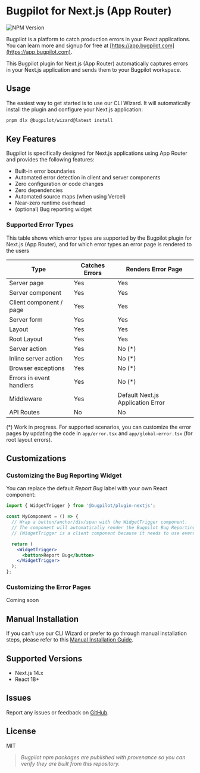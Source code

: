# Bugpilot for Next.js (App Router)

![NPM Version](https://img.shields.io/npm/v/@bugpilot/plugin-nextjs)

Bugpilot is a platform to catch production errors in your React applications. You can learn more and signup for free at [https://app.bugpilot.com](https://app.bugpilot.com).

This Bugpilot plugin for Next.js (App Router) automatically captures errors in your Next.js application and sends them to your Bugpilot workspace.

## Usage

The easiest way to get started is to use our CLI Wizard. It will automatically install the plugin and configure your Next.js application:

```bash
pnpm dlx @bugpilot/wizard@latest install
```

## Key Features

Bugpilot is specifically designed for Next.js applications using App Router and provides the following features:

- Built-in error boundaries
- Automated error detection in client and server components
- Zero configuration or code changes
- Zero dependencies
- Automated source maps (when using Vercel)
- Near-zero runtime overhead
- (optional) Bug reporting widget

### Supported Error Types

This table shows which error types are supported by the Bugpilot plugin for Next.js (App Router), and for which error types an error page is rendered to the users

| Type                      | Catches Errors | Renders Error Page       |
|---------------------------|----------------|--------------------------|
| Server page               | Yes            | Yes                      |
| Server component          | Yes            | Yes                      |
| Client component / page   | Yes            | Yes                      |
| Server form               | Yes            | Yes                      |
| Layout                    | Yes            | Yes                      |
| Root Layout               | Yes            | Yes                      |
| Server action             | Yes            | No (*)                   |
| Inline server action      | Yes            | No (*)                   |
| Browser exceptions        | Yes            | No (*)                   |
| Errors in event handlers  | Yes            | No (*)                   |
| Middleware                | Yes            | Default Next.js Application Error |
| API Routes                | No             | No                       |

(*) Work in progress. For supported scenarios, you can customize the error pages by updating the code in `app/error.tsx` and `app/global-error.tsx` (for root layout errors).

## Customizations

### Customizing the Bug Reporting Widget

You can replace the default *Report Bug* label with your own React component:

```jsx
import { WidgetTrigger } from '@bugpilot/plugin-nextjs';

const MyComponent = () => {
  // Wrap a button/anchor/div/span with the WidgetTrigger component.
  // The component will automatically render the Bugpilot Bug Reporting widget when clicked.
  // (WidgetTrigger is a client component because it needs to use event handlers)

  return (
    <WidgetTrigger>
      <button>Report Bug</button>
    </WidgetTrigger>
  );
};

```

### Customizing the Error Pages

Coming soon

## Manual Installation

If you can't use our CLI Wizard or prefer to go through manual installation steps, please refer to this [Manual Installation Guide](https://github.com/bugpilot/wizard/wiki/Manual-Setup-(Next.js-App-Router)).

## Supported Versions

- Next.js 14.x
- React 18+

## Issues

Report any issues or feedback on [GitHub](https://github.com/bugpilot/plugin-nextjs/issues).

## License

MIT

> *Bugpilot npm packages are published with provenance so you can verify they are built from this repository.*
